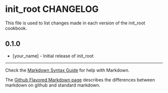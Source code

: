 init_root CHANGELOG
===================

This file is used to list changes made in each version of the init_root cookbook.

0.1.0
-----
- [your_name] - Initial release of init_root

- - -
Check the [Markdown Syntax Guide](http://daringfireball.net/projects/markdown/syntax) for help with Markdown.

The [Github Flavored Markdown page](http://github.github.com/github-flavored-markdown/) describes the differences between markdown on github and standard markdown.
